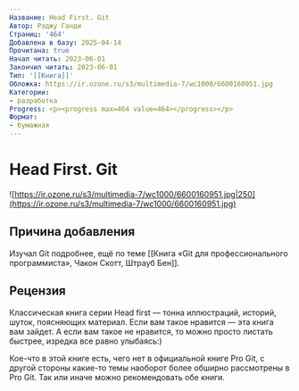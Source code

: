 ```yaml
---
Название: Head First. Git
Автор: Раджу Ганди
Страниц: '464'
Добавлена в базу: 2025-04-14
Прочитана: true
Начал читать: 2023-06-01
Закончил читать: 2023-06-01
Тип: '[[Книга]]'
Обложка: https://ir.ozone.ru/s3/multimedia-7/wc1000/6600160951.jpg
Категории:
- разработка
Progress: <p><progress max=464 value=464></progress></p>
Формат:
- бумажная
---
```

# Head First. Git

![https://ir.ozone.ru/s3/multimedia-7/wc1000/6600160951.jpg|250](https://ir.ozone.ru/s3/multimedia-7/wc1000/6600160951.jpg)

## Причина добавления

Изучал Git подробнее, ещё по теме [[Книга «Git для профессионального программиста», Чакон Скотт, Штрауб Бен]].

## Рецензия

Классическая книга серии Head first — тонна иллюстраций, историй, шуток, поясняющих материал. Если вам такое нравится — эта книга вам зайдет. А если вам такое не нравится, то можно просто листать быстрее, изредка все равно улыбаясь:)

Кое-что в этой книге есть, чего нет в официальной книге Pro Git, с другой стороны какие-то темы наоборот более обширно рассмотрены в Pro Git. Так или иначе можно рекомендовать обе книги.